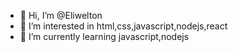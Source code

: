 - 👋 Hi, I’m @Eliwelton
- 👀 I’m interested in html,css,javascript,nodejs,react
- 🌱 I’m currently learning javascript,nodejs


<!---
Eliwelton/Eliwelton is a ✨ special ✨ repository because its `README.md` (this file) appears on your GitHub profile.
You can click the Preview link to take a look at your changes.
- 💞️ I’m looking to collaborate on ...
- 📫 How to reach me ...
--->

